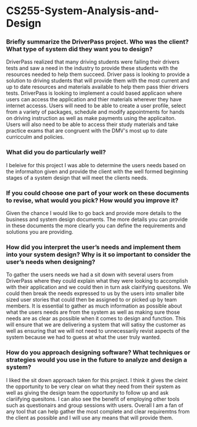 # CS255-System-Analysis-and-Design


### Briefly summarize the DriverPass project. Who was the client? What type of system did they want you to design?
<p> DriverPass realized that many driving students were failing their drivers tests and saw a need in the industry to provide these students with the resources needed to help them succeed. Driver pass is looking to provide a solution to driving students that will provide them with the most current and up to date resources and materials available to help them pass thier drivers tests. DriverPass is looking to implement a could based applicaon where users can access the application and thier materials wherever they have internet accesss. Users will need to be able to create a user profile, select from a variety of packages, schedule and modify appointments for hands on driving instruction as well as make payments using the applicaiton. Users will also need to be able to access their study materials and take practice exams that are congruent with the DMV's most up to date curricculm and policies. </p>

### What did you do particularly well?
<p> I beleive for this project I was able to determine the users needs based on the informaiton given and provide the client with the well formed beginning stages of a system design that will meet the clients needs. </p>

### If you could choose one part of your work on these documents to revise, what would you pick? How would you improve it?
<p> Given the chance I would like to go back and provide more details to the business and system design documents. The more details you can provide in these documents the more clearly you can define the requirements and solutions you are providing. </p>

### How did you interpret the user’s needs and implement them into your system design? Why is it so important to consider the user’s needs when designing?
<p> To gather the users needs we had a sit down with several users from DriverPass where they could explain what they were looking to accomplish with their application and we could then in turn ask clairifying quesitons. We could then break the needs expressed to us by the users into smaller bite sized user stories that could then be assigned to or picked up by team members. It is essential to gather as much information as possible about what the users needs are from the system as well as making sure those needs are as clear as possible when it comes to design and function. This will ensure that we are delivering a system that will satisy the customer as well as ensuring that we will not need to unnecessarily revist aspects of the system because we had to guess at what the user truly wanted.  </p>

### How do you approach designing software? What techniques or strategies would you use in the future to analyze and design a system?
<p> I liked the sit down approach taken for this project. I think it gives the cleint the opportunity to be very clear on what they need from their system as well as giving the design team the opportunity to follow up and ask clariifying quesitons. I can also see the benefit of employing other tools such as questionairs and group sessions with users. Overall I am a fan of any tool that can help gather the most complete and clear requiremtns from the client as possible and I will use any means that will provide them. </p>

